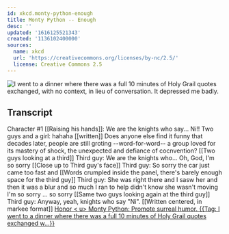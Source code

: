 ```yaml
---
id: xkcd.monty-python-enough
title: Monty Python -- Enough
desc: ''
updated: '1616125521343'
created: '1136102400000'
sources:
  name: xkcd
  url: 'https://creativecommons.org/licenses/by-nc/2.5/'
  license: Creative Commons 2.5
---
```

![I went to a dinner where there was a full 10 minutes of Holy Grail quotes exchanged, with no context, in lieu of conversation.  It depressed me badly.](https://imgs.xkcd.com/comics/monty_python.jpg)

## Transcript
Character #1 [[Raising his hands]]: We are the knights who say... Ni!!
Two guys and a girl: hahaha
[[written]] Does anyone else find it funny that decades later, people are still groting --word-for-word-- a group loved for its mastery of shock, the unexpected and defiance of cocnvention?
[[Two guys looking at a third]]
Third guy: We are the knights who... Oh, God, I'm so sorry
[[Close up to Third guy's face]]
Third guy: So sorry the car just came too fast and
[[Words crumpled inside the panel, there's barely enough space for the third guy]]
Third guy: She was right there and I sasw her and then it was a blur and so much I ran to help didn't know she wasn't moving I'm so sorry ... so sorry
[[Same two guys looking again at the third guy]]
Third guy: Anyway, yeah, knights who say "Ni".
[[Written centered, in markee format]]
<u>Honor <
u>
Monty Python:
Promote surreal humor.
{{Tag: I went to a dinner where there was a full 10 minutes of Holy Grail quotes exchanged w...}}
